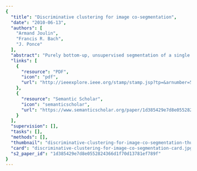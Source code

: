 ```yaml
---
{
  "title": "Discriminative clustering for image co-segmentation",
  "date": "2010-06-13",
  "authors": [
    "Armand Joulin",
    "Francis R. Bach",
    "J. Ponce"
  ],
  "abstract": "Purely bottom-up, unsupervised segmentation of a single image into foreground and background regions remains a challenging task for computer vision. Co-segmentation is the problem of simultaneously dividing multiple images into regions (segments) corresponding to different object classes. In this paper, we combine existing tools for bottom-up image segmentation such as normalized cuts, with kernel methods commonly used in object recognition. These two sets of techniques are used within a discriminative clustering framework: the goal is to assign foreground/background labels jointly to all images, so that a supervised classifier trained with these labels leads to maximal separation of the two classes. In practice, we obtain a combinatorial optimization problem which is relaxed to a continuous convex optimization problem, that can itself be solved efficiently for up to dozens of images. We illustrate the proposed method on images with very similar foreground objects, as well as on more challenging problems with objects with higher intra-class variations.",
  "links": [
    {
      "resource": "PDF",
      "icon": "pdf",
      "url": "http://ieeexplore.ieee.org/stamp/stamp.jsp?tp=&arnumber=5539868"
    },
    {
      "resource": "Semantic Scholar",
      "icon": "semanticscholar",
      "url": "https://www.semanticscholar.org/paper/1d385429e7d8e0552824366d1f70d13781ef789f"
    }
  ],
  "supervision": [],
  "tasks": [],
  "methods": [],
  "thumbnail": "discriminative-clustering-for-image-co-segmentation-thumb.jpg",
  "card": "discriminative-clustering-for-image-co-segmentation-card.jpg",
  "s2_paper_id": "1d385429e7d8e0552824366d1f70d13781ef789f"
}
---
```


